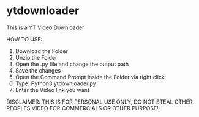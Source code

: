 # ytdownloader
This is a YT Video Downloader

HOW TO USE:
  1. Download the Folder
  2. Unzip the Folder
  3. Open the .py file and change the output path
  4. Save the changes
  5. Open the Command Prompt inside the Folder via right click
  6. Type: Python3 ytdownloader.py
  7. Enter the Video link you want
  
  DISCLAIMER: THIS IS FOR PERSONAL USE ONLY, DO NOT STEAL OTHER PEOPLES VIDEO FOR COMMERCIALS OR OTHER PURPOSE!
